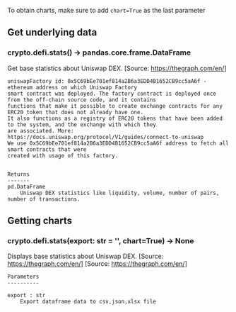 To obtain charts, make sure to add `chart=True` as the last parameter

## Get underlying data 
### crypto.defi.stats() -> pandas.core.frame.DataFrame

Get base statistics about Uniswap DEX. [Source: https://thegraph.com/en/]

    uniswapFactory id: 0x5C69bEe701ef814a2B6a3EDD4B1652CB9cc5aA6f - ethereum address on which Uniswap Factory
    smart contract was deployed. The factory contract is deployed once from the off-chain source code, and it contains
    functions that make it possible to create exchange contracts for any ERC20 token that does not already have one.
    It also functions as a registry of ERC20 tokens that have been added to the system, and the exchange with which they
    are associated. More: https://docs.uniswap.org/protocol/V1/guides/connect-to-uniswap
    We use 0x5C69bEe701ef814a2B6a3EDD4B1652CB9cc5aA6f address to fetch all smart contracts that were
    created with usage of this factory.


    Returns
    -------
    pd.DataFrame
        Uniswap DEX statistics like liquidity, volume, number of pairs, number of transactions.

## Getting charts 
### crypto.defi.stats(export: str = '', chart=True) -> None

Displays base statistics about Uniswap DEX. [Source: https://thegraph.com/en/]
    [Source: https://thegraph.com/en/]

    Parameters
    ----------

    export : str
        Export dataframe data to csv,json,xlsx file

